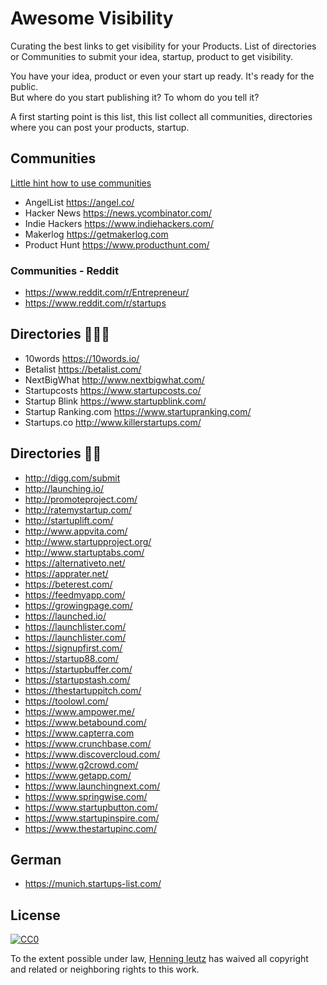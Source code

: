 Awesome Visibility
======

Curating the best links to get visibility for your Products. 
List of directories or Communities to submit your idea, startup, product to get visibility.

You have your idea, product or even your start up ready. It's ready for the public.  
But where do you start publishing it? To whom do you tell it? 

A first starting point is this list, this list collect all communities, directories where you can post your products, startup. 


Communities
------

[Little hint how to use communities](communities.md)

- AngelList https://angel.co/
- Hacker News https://news.ycombinator.com/
- Indie Hackers https://www.indiehackers.com/
- Makerlog https://getmakerlog.com 
- Product Hunt https://www.producthunt.com/

### Communities - Reddit

- https://www.reddit.com/r/Entrepreneur/
- https://www.reddit.com/r/startups

Directories 🌟🌟🌟
------

- 10words https://10words.io/
- Betalist https://betalist.com/
- NextBigWhat http://www.nextbigwhat.com/
- Startupcosts https://www.startupcosts.co/
- Startup Blink https://www.startupblink.com/
- Startup Ranking.com https://www.startupranking.com/
- Startups.co http://www.killerstartups.com/

Directories 🌟🌟
------
- http://digg.com/submit
- http://launching.io/
- http://promoteproject.com/
- http://ratemystartup.com/
- http://startuplift.com/
- http://www.appvita.com/
- http://www.startupproject.org/
- http://www.startuptabs.com/
- https://alternativeto.net/
- https://apprater.net/
- https://beterest.com/
- https://feedmyapp.com/
- https://growingpage.com/
- https://launched.io/
- https://launchlister.com/
- https://launchlister.com/
- https://signupfirst.com/
- https://startup88.com/
- https://startupbuffer.com/
- https://startupstash.com/
- https://thestartuppitch.com/
- https://toolowl.com/
- https://www.ampower.me/
- https://www.betabound.com/
- https://www.capterra.com
- https://www.crunchbase.com/
- https://www.discovercloud.com/
- https://www.g2crowd.com/
- https://www.getapp.com/
- https://www.launchingnext.com/
- https://www.springwise.com/
- https://www.startupbutton.com/
- https://www.startupinspire.com/
- https://www.thestartupinc.com/


German
------

- https://munich.startups-list.com/


## License

[![CC0](http://mirrors.creativecommons.org/presskit/buttons/88x31/svg/cc-zero.svg)](https://creativecommons.org/publicdomain/zero/1.0/)

To the extent possible under law, [Henning leutz](https://twitter.com/de_henne) has waived all copyright and related or neighboring rights to this work.
